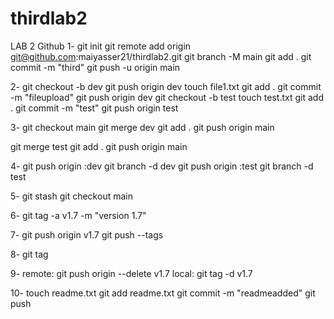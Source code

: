# thirdlab2
LAB 2 Github
1- 
git init 
git remote add origin git@github.com:maiyasser21/thirdlab2.git
git branch -M main
git add .
git commit -m "third"
git push -u origin main

2-
git checkout -b dev
git push origin dev
touch file1.txt
git add .
git commit -m "fileupload"
git push origin dev
git checkout -b test
touch test.txt
git add .
git commit -m "test"
git push origin test

3-
git checkout main
git merge dev
git add .
git push origin main

git merge test
git add .
git push origin main

4-
git push origin :dev
git branch -d dev
git push origin :test
git branch -d test

5- 
git stash
git checkout main

6-
git tag -a v1.7 -m "version 1.7"


7-
git push origin v1.7
git push --tags

8-
git tag

9-
remote: git push origin --delete v1.7
local: git tag -d v1.7

10-
touch readme.txt
git add readme.txt
git commit -m "readmeadded"
git push
